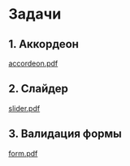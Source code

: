 # Задачи
## 1. Аккордеон
[accordeon.pdf](https://github.com/KulQG/Frontend-Olympiad/files/14361525/accordeon.pdf)
## 2. Слайдер
[slider.pdf](https://github.com/KulQG/Frontend-Olympiad/files/14361531/slider.pdf)
## 3. Валидация формы
[form.pdf](https://github.com/KulQG/Frontend-Olympiad/files/14361539/form.pdf)
